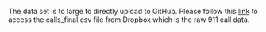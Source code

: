The data set is to large to directly upload to GitHub. Please follow this [link](https://www.dropbox.com/scl/fi/mvlni30fz74qx4fclofmc/calls_final.csv?rlkey=drs9rkqlgyo9i8gsf9823prof&e=1&dl=0&copy_to_dropbox=true) to access the calls_final.csv file from Dropbox which is the raw 911 call data.
